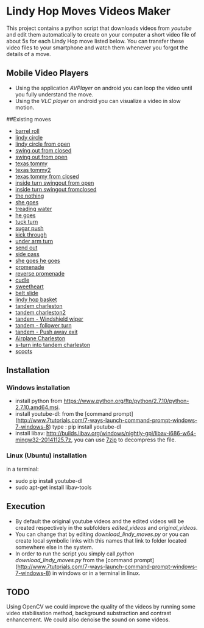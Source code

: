 # Lindy Hop Moves Videos Maker
This project contains a python script that downloads videos from *youtube* and edit them automatically to create on your computer a short video file of about 5s for each Lindy Hop move listed below. You can transfer these video files to your smartphone and watch them whenever you forgot the details of a move.

## Mobile Video Players 

* Using the application *AVPlayer* on android you can loop the video until you fully understand the move.
* Using the *VLC player* on android you can visualize a video in slow motion.

##Existing moves

* [barrel roll](http://www.infinitelooper.com/?v=mLkkUDXE65Y#/21;26)
* [lindy circle](http://www.infinitelooper.com/?v=CF0KIsQR6A4#/145;150)
* [lindy circle from open](http://www.infinitelooper.com/?v=pnWF9Lb7QaU#/87;94)
* [swing out from closed](http://www.infinitelooper.com/?v=YSnlHV_GCA0#/60;64)
* [swing out from open](http://www.infinitelooper.com/?v=YSnlHV_GCA0#/67;71)
* [texas tommy](http://www.infinitelooper.com/?v=YSnlHV_GCA0#/84;89)
* [texas tommy2](http://www.infinitelooper.com/?v=U9PJO-Keu-M#/64;71)
* [texas tommy from closed](http://www.infinitelooper.com/?v=GzyQldsVDb0#/15;21)
* [inside turn swingout from open](http://www.infinitelooper.com/?v=9XkYi-s5YWw#/101;107)
* [inside turn swingout fromclosed](http://www.infinitelooper.com/?v=TlUwWjbyeN0#/29;33)
* [the nothing](http://www.infinitelooper.com/?v=rfUdoXikhMc#/17;21)
* [she goes](http://www.infinitelooper.com/?v=rbxqTcKj2U8#/21;27)
* [treading water](http://www.infinitelooper.com/?v=rbxqTcKj2U8#/33;39)
* [he goes](http://www.infinitelooper.com/?v=CF0KIsQR6A4#/99;104)
* [tuck turn](http://www.infinitelooper.com/?v=uDARWpHsF-Y#/150;154)
* [sugar push](http://www.infinitelooper.com/?v=KJGrzuTPj2o#/92;97)
* [kick through](http://www.infinitelooper.com/?v=dPjS6QVqltk#/107;120)
* [under arm turn](http://www.infinitelooper.com/?v=uDARWpHsF-Y#/117;121)
* [send out](http://www.infinitelooper.com/?v=EHubFEiS4tk#/305;310)
* [side pass](http://www.infinitelooper.com/?v=bv_Xsyy3uAY#/58;64)
* [she goes he goes](http://www.infinitelooper.com/?v=91FZSR9wQKk#/55;61)
* [promenade](http://www.infinitelooper.com/?v=CF0KIsQR6A4#/109;114)
* [reverse promenade](http://www.infinitelooper.com/?v=CF0KIsQR6A4#/116;121)
* [cudle](http://www.infinitelooper.com/?v=USXmK5QXwCc#/139;146)
* [sweetheart](http://www.infinitelooper.com/?v=cjQIwvnfI3Q#/141;149)
* [belt slide](http://www.infinitelooper.com/?v=USXmK5QXwCc#/56;60)
* [lindy hop basket](http://www.infinitelooper.com/?v=yR-H2MKsOTM#/148;156)
* [tandem charleston](http://www.infinitelooper.com/?v=hlkp-XMeQOM#/65;82)
* [tandem charleston2](http://www.infinitelooper.com/?v=jU0NWSu2x0o#/28;37)
* [tandem - Windshield wiper](http://www.infinitelooper.com/?v=jU0NWSu2x0o#/35;46)
* [tandem - follower turn](http://www.infinitelooper.com/?v=jU0NWSu2x0o#/49;57)
* [tandem - Push away exit](http://www.infinitelooper.com/?v=jU0NWSu2x0o#/59;67)
* [Airplane Charleston ](http://www.infinitelooper.com/?v=-eQaOZXJdkA#/19;30)
* [s-turn into tandem charleston](http://www.infinitelooper.com/?v=5MEfGPNf3nE#/33;43)
* [scoots](http://www.infinitelooper.com/?v=0nbTtgY-aQ8#/31;41)

## Installation

### Windows installation


 * install python from https://www.python.org/ftp/python/2.7.10/python-2.7.10.amd64.msi.
 * install youtube-dl: from the [command prompt] (http://www.7tutorials.com/7-ways-launch-command-prompt-windows-7-windows-8) type : pip install youtube-dl
 * install libav: http://builds.libav.org/windows/nightly-gpl/libav-i686-w64-mingw32-20141125.7z, you can use [7zip](http://www.7-zip.org/) to decompress the file.

### Linux (Ubuntu) installation
 in a terminal: 
 * sudo pip install youtube-dl
 * sudo apt-get install libav-tools

## Execution

* By default the original youtube videos and the edited videos will be created respectively in the subfolders *edited_videos* and *original_videos*.
* You can change that by editing *download_lindy_moves.py* or you can create local symbolic links with this names that link to folder located somewhere else in the system.
* In order to run the script you simply call *python download_lindy_moves.py* from the [command prompt] (http://www.7tutorials.com/7-ways-launch-command-prompt-windows-7-windows-8) in windows or in a terminal in linux.

## TODO

Using OpenCV we could improve the quality of the videos by running some video stabilisation method, background substraction and contrast enhancement.
We could also denoise the sound on some videos.













